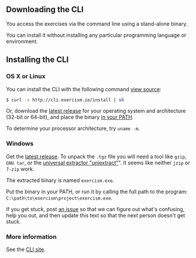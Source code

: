 ## Downloading the CLI

You access the exercises via the command line using a stand-alone binary.

You can install it without installing any particular programming language or environment.

## Installing the CLI

### OS X or Linux

You can install the CLI with the following command [view source](http://cli.exercism.io/install):

```bash
$ curl -s http://cli.exercism.io/install | sh
```

Or, download the [latest release](http://github.com/exercism/cli/releases/latest) for your operating system and architecture (32-bit or 64-bit), and place the binary [in your PATH](/help/path).

To determine your processor architecture, try `uname -m`.

### Windows

Get the [latest release](http://github.com/exercism/cli/releases/latest). To unpack the `.tgz` file you will need a tool like `gzip`, `GNU tar`, or the [universal extractor "uniextract"](http://legroom.net/software/uniextract)". It seems like neither `jzip` or `7-zip` work.

The extracted binary is named `exercism.exe`.

Put the binary in your PATH, or run it by calling the full path to the program: `C:\path\to\exercism\project\exercism.exe`.

If you get stuck, post <a href="https://github.com/exercism/exercism.io/issues/new">an issue</a> so that we can figure out what's confusing, help you out, and then update this text so that the next person doesn't get stuck.


### More information
See the [CLI site](http://cli.exercism.io/).
